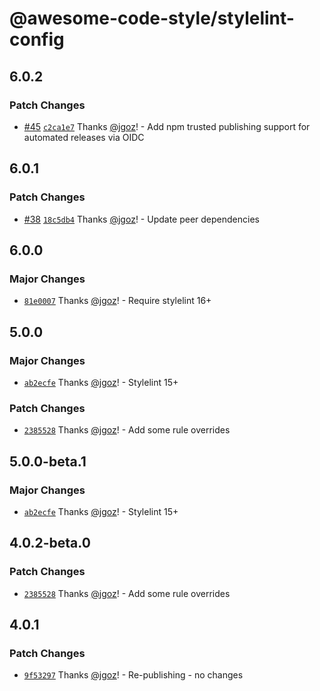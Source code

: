 # @awesome-code-style/stylelint-config

## 6.0.2

### Patch Changes

- [#45](https://github.com/implydata/awesome-code-style/pull/45) [`c2ca1e7`](https://github.com/implydata/awesome-code-style/commit/c2ca1e7721e23f2e683c265ba96950d4f8f84ffc) Thanks [@jgoz](https://github.com/jgoz)! - Add npm trusted publishing support for automated releases via OIDC

## 6.0.1

### Patch Changes

- [#38](https://github.com/implydata/awesome-code-style/pull/38) [`18c5db4`](https://github.com/implydata/awesome-code-style/commit/18c5db42064bf7434219af5379f530c53832d327) Thanks [@jgoz](https://github.com/jgoz)! - Update peer dependencies

## 6.0.0

### Major Changes

- [`81e0007`](https://github.com/implydata/awesome-code-style/commit/81e00077311c2f4602579ae0cfd8cab2d4c5781b) Thanks [@jgoz](https://github.com/jgoz)! - Require stylelint 16+

## 5.0.0

### Major Changes

- [`ab2ecfe`](https://github.com/implydata/awesome-code-style/commit/ab2ecfeec8fbb354f0879788190375845674123c) Thanks [@jgoz](https://github.com/jgoz)! - Stylelint 15+

### Patch Changes

- [`2385528`](https://github.com/implydata/awesome-code-style/commit/238552837a96723aac36b690c3d55e21f1a6f143) Thanks [@jgoz](https://github.com/jgoz)! - Add some rule overrides

## 5.0.0-beta.1

### Major Changes

- [`ab2ecfe`](https://github.com/implydata/awesome-code-style/commit/ab2ecfeec8fbb354f0879788190375845674123c) Thanks [@jgoz](https://github.com/jgoz)! - Stylelint 15+

## 4.0.2-beta.0

### Patch Changes

- [`2385528`](https://github.com/implydata/awesome-code-style/commit/238552837a96723aac36b690c3d55e21f1a6f143) Thanks [@jgoz](https://github.com/jgoz)! - Add some rule overrides

## 4.0.1

### Patch Changes

- [`9f53297`](https://github.com/implydata/awesome-code-style/commit/9f532976c6f9216732495c16cd5d6536e04fa2f7) Thanks [@jgoz](https://github.com/jgoz)! - Re-publishing - no changes
